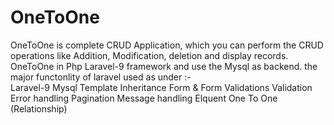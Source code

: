 # OneToOne
OneToOne is complete CRUD Application, which you can perform the CRUD operations like Addition, Modification, deletion and display records. OneToOne in Php Laravel-9 framework and use the Mysql as backend. the major functonlity of laravel used as under :-  
Laravel-9 
Mysql Template Inheritance 
Form &amp; Form Validations Validation 
Error handling 
Pagination 
Message handling 
Elquent One To One (Relationship)
